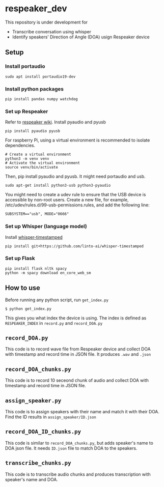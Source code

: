 # respeaker_dev

This repository is under development for
 - Transcribe conversation using whisper
 - Identify speakers' Direction of Angle (DOA) usign Respeaker device

## Setup

### Install portaudio
```
sudo apt install portaudio19-dev
```

### Install python packages
```
pip install pandas numpy watchdog
```
### Set up Respeaker
Refer to [respeaker wiki](https://wiki.seeedstudio.com/ReSpeaker-USB-Mic-Array/).
Install pyaudio and pyusb
```
pip install pyaudio pyusb
```
For raspberry Pi, using a virtual environment is recommended to isolate dependencies.
```
# Create a virtual environment
python3 -m venv venv
# Activate the virtual environment
source venv/bin/activate
```
Then, pip install pyaudio and pyusb. It might need portaudio and usb.
```
sudo apt-get install python3-usb python3-pyaudio
```

You might need to create a udev rule to ensure that the USB device is accessible by non-root users. Create a new file, for example, /etc/udev/rules.d/99-usb-permissions.rules, and add the following line:
```
SUBSYSTEM=="usb", MODE="0666"
```

### Set up Whisper (language model)

Install [whisper-timestamped](https://github.com/linto-ai/whisper-timestamped)
```
pip install git+https://github.com/linto-ai/whisper-timestamped
```

### Set up Flask
```
pip install flask nltk spacy
python -m spacy download en_core_web_sm
```


## How to use

Before running any python script, run `get_index.py`
```
$ python get_index.py 
``` 

This gives you what index the device is using.
The index is defined as `RESPEAKER_INDEX` in `record.py` and `record_DOA.py`

## `record_DOA.py`
This code is to record wave file from Respeaker device and collect DOA with timestamp and record time in JSON file. It produces `.wav` and `.json`


## `record_DOA_chunks.py`
This code is to record 10 seceond chunk of audio and collect DOA with timestamp and record time in JSON file.


## `assign_speaker.py`
This code is to assign speakers with their name and match it with their DOA. Find the ID results in `assign_speaker/ID.json` 


## `record_DOA_ID_chunks.py`
This code is similar to `record_DOA_chunks.py`, but adds speaker's name to DOA json file. It needs `ID.json` file to match DOA to the speakers.

## `transcribe_chunks.py`
This code is to transcribe audio chunks and produces transcription with speaker's name and DOA.
